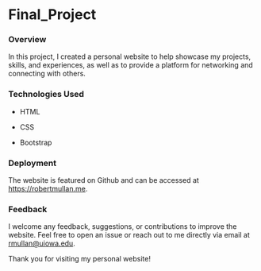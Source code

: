 # Final_Project

### Overview

In this project, I created a personal website to help showcase my projects, skills, and experiences, as well as to provide a platform for networking and connecting with others.

### Technologies Used

- HTML

- CSS

- Bootstrap

### Deployment

The website is featured on Github and can be accessed at https://robertmullan.me.

### Feedback

I welcome any feedback, suggestions, or contributions to improve the website. Feel free to open an issue or reach out to me directly via email at rmullan@uiowa.edu.

Thank you for visiting my personal website!
